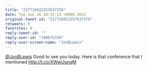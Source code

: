 ```yaml
---
title: "217716922257637376"
date: Tue Jun 26 20:32:13 +0000 2012
original-tweet-id: "217716922257637376"
retweets: 0
favorites: 0
reply-tweet-id: ""
reply-user-id: "190675334"
reply-user-screen-name: "JonBLewis"
---
```

<a href="https://twitter.com/JonBLewis">@JonBLewis</a> Good to see you today. Here is that conference that I mentioned http://t.co/XWwUungM
